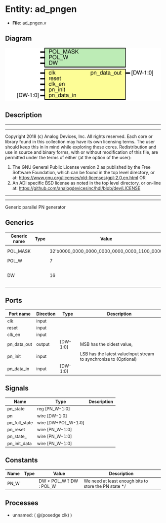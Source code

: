 # Entity: ad_pngen

- **File**: ad_pngen.v
## Diagram

![Diagram](ad_pngen.svg "Diagram")
## Description

***************************************************************************
 ***************************************************************************
 Copyright 2018 (c) Analog Devices, Inc. All rights reserved.
 Each core or library found in this collection may have its own licensing terms.
 The user should keep this in in mind while exploring these cores.
 Redistribution and use in source and binary forms,
 with or without modification of this file, are permitted under the terms of either
  (at the option of the user):
   1. The GNU General Public License version 2 as published by the
      Free Software Foundation, which can be found in the top level directory, or at:
 https://www.gnu.org/licenses/old-licenses/gpl-2.0.en.html
 OR
   2.  An ADI specific BSD license as noted in the top level directory, or on-line at:
 https://github.com/analogdevicesinc/hdl/blob/dev/LICENSE
 ***************************************************************************
 ***************************************************************************
 Generic parallel PN generator
 
## Generics

| Generic name | Type | Value                                       | Description                                 |
| ------------ | ---- | ------------------------------------------- | ------------------------------------------- |
| POL_MASK     |      | 32'b0000_0000_0000_0000_0000_0000_1100_0000 | PN7 x^7 + x^6 + 1                           |
| POL_W        |      | 7                                           |                                             |
| DW           |      | 16                                          | Number of output bits at every clock cycle  |
## Ports

| Port name   | Direction | Type     | Description                                                        |
| ----------- | --------- | -------- | ------------------------------------------------------------------ |
| clk         | input     |          |                                                                    |
| reset       | input     |          |                                                                    |
| clk_en      | input     |          |                                                                    |
| pn_data_out | output    | [DW-1:0] | MSB has the oldest value,                                          |
| pn_init     | input     |          | LSB has the latest valueInput stream to synchronize to (Optional)  |
| pn_data_in  | input     | [DW-1:0] |                                                                    |
## Signals

| Name          | Type                | Description |
| ------------- | ------------------- | ----------- |
| pn_state      | reg [PN_W-1:0]      |             |
| pn            | wire [DW-1:0]       |             |
| pn_full_state | wire [DW+POL_W-1:0] |             |
| pn_reset      | wire [PN_W-1:0]     |             |
| pn_state_     | wire [PN_W-1:0]     |             |
| pn_init_data  | wire [PN_W-1:0]     |             |
## Constants

| Name | Type | Value                   | Description                                            |
| ---- | ---- | ----------------------- | ------------------------------------------------------ |
| PN_W |      | DW > POL_W ? DW : POL_W | We need at least enough bits to store the PN state */  |
## Processes
- unnamed: ( @(posedge clk) )
